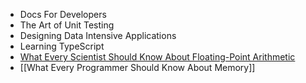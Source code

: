 - Docs For Developers
- The Art of Unit Testing
- Designing Data Intensive Applications
- Learning TypeScript
- [What Every Scientist Should Know About Floating-Point Arithmetic](https://docs.oracle.com/cd/E19957-01/800-7895/800-7895.pdf)
- [[What Every Programmer Should Know About Memory]]

